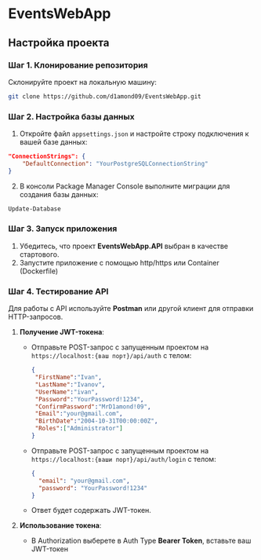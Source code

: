 # EventsWebApp
## Настройка проекта

### Шаг 1. Клонирование репозитория

Склонируйте проект на локальную машину:

```bash
git clone https://github.com/d1amond09/EventsWebApp.git
```

### Шаг 2. Настройка базы данных

1. Откройте файл `appsettings.json` и настройте строку подключения к вашей базе данных:

```json
"ConnectionStrings": {
    "DefaultConnection": "YourPostgreSQLConnectionString"
}
```

2. В консоли Package Manager Console выполните миграции для создания базы данных:

```bash
Update-Database
```

### Шаг 3. Запуск приложения

1. Убедитесь, что проект **EventsWebApp.API** выбран в качестве стартового.
2. Запустите приложение с помощью http/https или Container (Dockerfile)

### Шаг 4. Тестирование API

Для работы с API используйте **Postman** или другой клиент для отправки HTTP-запросов.

1. **Получение JWT-токена**:

   - Отправьте POST-запрос с запущенным проектом на `https://localhost:{ваш порт}/api/auth` с телом:
     ```json
     {
      "FirstName":"Ivan",
      "LastName":"Ivanov",
      "UserName":"ivan",
      "Password":"YourPassword!1234",
      "ConfirmPassword":"MrD1amond!09",
      "Email":"your@gmail.com",
      "BirthDate":"2004-10-31T00:00:00Z",
      "Roles":["Administrator"]
     }
     ```
   - Отправьте POST-запрос с запущенным проектом на `https://localhost:{ваши порт}/api/auth/login` с телом:
     ```json
     {
       "email": "your@gmail.com",
       "password": "YourPassword!1234"
     }
     ```
   - Ответ будет содержать JWT-токен.

2. **Использование токена**:

   - В Authorization выберете в Auth Type **Bearer Token**, вставьте ваш JWT-токен
